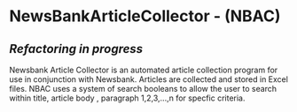 NewsBankArticleCollector - (NBAC)
========================

## *********Refactoring in progress*********


Newsbank Article Collector is an automated article collection program for use in conjunction with Newsbank. Articles are collected and stored in Excel files. NBAC uses a system of search booleans to allow the user to search within title, article body , paragraph 1,2,3,...,n for specfic criteria.
